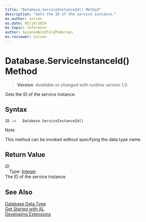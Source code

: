 ```yaml
---
title: "Database.ServiceInstanceId() Method"
description: "Gets the ID of the service instance."
ms.author: solsen
ms.date: 05/14/2024
ms.topic: reference
author: SusanneWindfeldPedersen
ms.reviewer: solsen
---
```

[//]: # (START>DO_NOT_EDIT)
[//]: # (IMPORTANT:Do not edit any of the content between here and the END>DO_NOT_EDIT.)
[//]: # (Any modifications should be made in the .xml files in the ModernDev repo.)
# Database.ServiceInstanceId() Method
> **Version**: _Available or changed with runtime version 1.0._

Gets the ID of the service instance.


## Syntax
```AL
ID :=   Database.ServiceInstanceId()
```
> [!NOTE]
> This method can be invoked without specifying the data type name.

## Return Value
*ID*  
&emsp;Type: [Integer](../integer/integer-data-type.md)  
The ID of the service instance.


[//]: # (IMPORTANT: END>DO_NOT_EDIT)
## See Also
[Database Data Type](database-data-type.md)  
[Get Started with AL](../../devenv-get-started.md)  
[Developing Extensions](../../devenv-dev-overview.md)